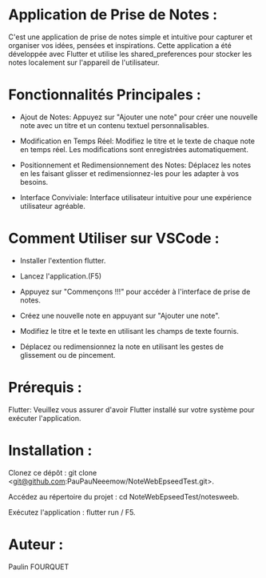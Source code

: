 # Application de Prise de Notes :

C'est une application de prise de notes simple et intuitive pour capturer et organiser vos idées, pensées et inspirations. Cette application a été développée avec Flutter et utilise les shared_preferences pour stocker les notes localement sur l'appareil de l'utilisateur.

# Fonctionnalités Principales :

- Ajout de Notes: Appuyez sur "Ajouter une note" pour créer une nouvelle note avec un titre et un contenu textuel personnalisables.

- Modification en Temps Réel: Modifiez le titre et le texte de chaque note en temps réel. Les modifications sont enregistrées automatiquement.

- Positionnement et Redimensionnement des Notes: Déplacez les notes en les faisant glisser et redimensionnez-les pour les adapter à vos besoins.

- Interface Conviviale: Interface utilisateur intuitive pour une expérience utilisateur agréable.

# Comment Utiliser sur VSCode :

- Installer l'extention flutter.

- Lancez l'application.(F5)

- Appuyez sur "Commençons !!!" pour accéder à l'interface de prise de notes.

- Créez une nouvelle note en appuyant sur "Ajouter une note".

- Modifiez le titre et le texte en utilisant les champs de texte fournis.

- Déplacez ou redimensionnez la note en utilisant les gestes de glissement ou de pincement.

# Prérequis :

Flutter: Veuillez vous assurer d'avoir Flutter installé sur votre système pour exécuter l'application.

# Installation :

Clonez ce dépôt : git clone <git@github.com:PauPauNeeemow/NoteWebEpseedTest.git>.

Accédez au répertoire du projet : cd NoteWebEpseedTest/notesweeb.

Exécutez l'application : flutter run / F5.

# Auteur :

Paulin FOURQUET